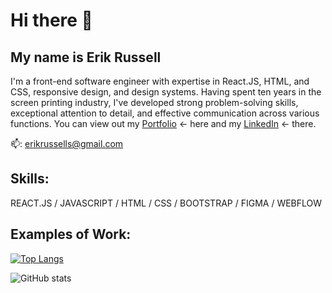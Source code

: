 # Hi there 👋
## My name is Erik Russell

I'm a front-end software engineer with expertise in React.JS, HTML, and CSS, responsive design, and design systems. Having spent ten years in the screen printing industry, I've developed strong problem-solving skills, exceptional attention to detail, and effective communication across various functions. You can view out my [Portfolio](https://www.erikmrussell.com) <- here and my [LinkedIn](https://www.linkedin.com/in/erik-russell-software-engineer/) <- there.

📫: erikrussells@gmail.com 

## Skills:

REACT.JS / JAVASCRIPT / HTML / CSS / BOOTSTRAP / FIGMA / WEBFLOW

## Examples of  Work:


[![Top Langs](https://github-readme-stats.vercel.app/api/top-langs/?username=kaltrunner&layout=compact)](https://github.com/anuraghazra/github-readme-stats)

![GitHub stats](https://github-readme-stats.vercel.app/api?username=kaltrunner&show_icons=true)  


